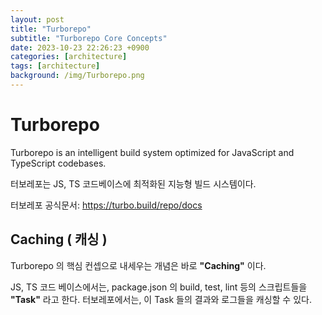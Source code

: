 ```yaml
---
layout: post
title: "Turborepo"
subtitle: "Turborepo Core Concepts"
date: 2023-10-23 22:26:23 +0900
categories: [architecture]
tags: [architecture]
background: /img/Turborepo.png
---
```

# Turborepo

Turborepo is an intelligent build system optimized for JavaScript and TypeScript codebases.

터보레포는 JS, TS 코드베이스에 최적화된 지능형 빌드 시스템이다.

터보레포 공식문서: https://turbo.build/repo/docs

## Caching ( 캐싱 )

Turborepo 의 핵심 컨셉으로 내세우는 개념은 바로 **"Caching"** 이다.

JS, TS 코드 베이스에서는, package.json 의 build, test, lint 등의 스크립트들을 **"Task"** 라고 한다.
터보레포에서는, 이 Task 들의 결과와 로그들을 캐싱할 수 있다.

